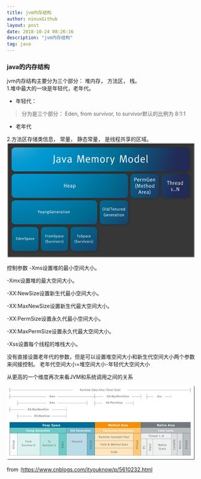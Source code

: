 ```yaml
---
title: jvm内存结构
author: ninuxGithub
layout: post
date: 2018-10-24 08:26:16
description: "jvm内存结构"
tag: java
---
```



### java的内存结构
jvm内存结构主要分为三个部分： 堆内存， 方法区， 栈。    
1.堆中最大的一块是年轻代，老年代。
* 年轻代：
 >分为是三个部分： Eden, from survivor, to survivor默认的比例为 8:1:1
* 老年代

2.方法区存储类信息， 常量， 静态常量， 是线程共享的区域。   
![jmm](/images/posts/jmm.png)

控制参数
-Xms设置堆的最小空间大小。

-Xmx设置堆的最大空间大小。

-XX:NewSize设置新生代最小空间大小。

-XX:MaxNewSize设置新生代最大空间大小。

-XX:PermSize设置永久代最小空间大小。

-XX:MaxPermSize设置永久代最大空间大小。

-Xss设置每个线程的堆栈大小。

 

没有直接设置老年代的参数，但是可以设置堆空间大小和新生代空间大小两个参数来间接控制。
老年代空间大小=堆空间大小-年轻代大空间大小

从更高的一个维度再次来看JVM和系统调用之间的关系


![jmspace](/images/posts/jmspace.png)

from :https://www.cnblogs.com/ityouknow/p/5610232.html






    
    